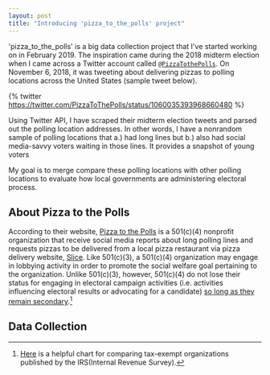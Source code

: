 ```yaml
---
layout: post
title: "Introducing 'pizza_to_the_polls' project"
---
```


'pizza_to_the_polls' is a big data collection project that I've started working on in February 2019. The inspiration came during the 2018 midterm election when I came across a Twitter account called [`@PizzaTothePolls`](https://twitter.com/PizzaToThePolls). On November 6, 2018, it was tweeting about delivering pizzas to polling locations across the United States (sample tweet below). 

{% twitter https://twitter.com/PizzaToThePolls/status/1060035393968660480 %}

Using Twitter API, I have scraped their midterm election tweets and parsed out the polling location addresses. In other words, I have a nonrandom sample of polling locations that a.) had long lines but b.) also had social media-savvy voters waiting in those lines. It provides a snapshot of young voters 

My goal is to merge compare these polling locations with other polling locations to evaluate how local governments are administering electoral process.

## About Pizza to the Polls

According to their website, [Pizza to the Polls](https://polls.pizza/about/) is a 501(c)(4) nonprofit organization that receive social media reports about long polling lines and requests pizzas to be delivered from a local pizza restaurant via pizza delivery website, [Slice](https://slicelife.com/). Like 501(c)(3), a 501(c)(4) organization may engage in lobbying activity in order to promote the social welfare goal pertaining to the organization. Unlike 501(c)(3), however, 501(c)(4) do not lose their status for engaging in electoral campaign activities (i.e. activities influencing electoral results or advocating for a candidate) [so long as they remain secondary](https://www.irs.gov/charities-non-profits/other-non-profits/social-welfare-organizations).[^chart] 

[^chart]: [Here](https://www.irs.gov/charities-non-profits/common-tax-law-restrictions-on-activities-of-exempt-organizations) is a helpful chart for comparing tax-exempt organizations published by the IRS(Internal Revenue Survey). 


## Data Collection 
